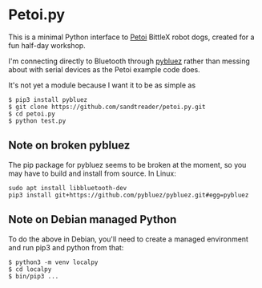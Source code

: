 # Petoi.py

This is a minimal Python interface to [Petoi](https://petoi.com) BittleX robot dogs, created for a fun half-day workshop.

I'm connecting directly to Bluetooth through [pybluez](https://github.com/pybluez/pybluez) rather than messing
about with serial devices as the Petoi example code does.

It's not yet a module because I want it to be as simple as

```
$ pip3 install pybluez
$ git clone https://github.com/sandtreader/petoi.py.git
$ cd petoi.py
$ python test.py
```
## Note on broken pybluez
The pip package for pybluez seems to be broken at the moment, so you may have to build and install from source.  In Linux:

```
sudo apt install libbluetooth-dev
pip3 install git+https://github.com/pybluez/pybluez.git#egg=pybluez
```

## Note on Debian managed Python
To do the above in Debian, you'll need to create a managed environment and run pip3 and python from that:

```
$ python3 -m venv localpy
$ cd localpy
$ bin/pip3 ...
```


